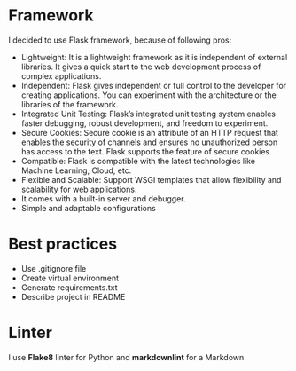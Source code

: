 
# Framework #

I decided to use Flask framework, because of following pros:

* Lightweight: It is a lightweight framework as it is independent of external libraries. It gives a quick start to the web development process of complex applications.
* Independent: Flask gives independent or full control to the developer for creating applications. You can experiment with the architecture or the libraries of the framework.
* Integrated Unit Testing: Flask’s integrated unit testing system enables faster debugging, robust development, and freedom to experiment.
* Secure Cookies: Secure cookie is an attribute of an HTTP request that enables the security of channels and ensures no unauthorized person has access to the text. Flask supports the feature of secure cookies.
* Compatible: Flask is compatible with the latest technologies like Machine Learning, Cloud, etc.
* Flexible and Scalable: Support WSGI templates that allow flexibility and scalability for web applications.
* It comes with a built-in server and debugger.
* Simple and adaptable configurations

# Best practices #

* Use .gitignore file
* Create virtual environment
* Generate requirements.txt
* Describe project in README

# Linter #

I use **Flake8** linter for Python and **markdownlint** for a Markdown
